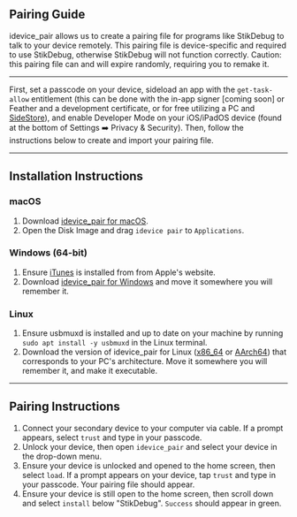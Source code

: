 ## Pairing Guide

idevice_pair allows us to create a pairing file for programs like StikDebug to talk to your device remotely. This pairing file is device-specific and required to use StikDebug, otherwise StikDebug will not function correctly. Caution: this pairing file can and will expire randomly, requiring you to remake it.

---

First, set a passcode on your device, sideload an app with the `get-task-allow` entitlement (this can be done with the in-app signer \[coming soon] or Feather and a development certificate, or for free utilizing a PC and [SideStore](https://sidestore.io/)), and enable Developer Mode on your iOS/iPadOS device (found at the bottom of Settings ➡️ Privacy & Security). Then, follow the instructions below to create and import your pairing file.

---

## Installation Instructions

### macOS

1. Download [idevice_pair for macOS](https://github.com/jkcoxson/idevice_pair/releases/latest/download/idevice_pair--macos-universal.dmg).
2. Open the Disk Image and drag `idevice pair` to `Applications`.

### Windows (64-bit)

1. Ensure [iTunes](https://apple.com/itunes/download/win64) is installed from from Apple's website.
2. Download [idevice_pair for Windows](https://github.com/jkcoxson/idevice_pair/releases/latest/download/idevice_pair--windows-x86_64.exe) and move it somewhere you will remember it.

### Linux

1. Ensure usbmuxd is installed and up to date on your machine by running `sudo apt install -y usbmuxd` in the Linux terminal.
2. Download the version of idevice_pair for Linux ([x86_64](https://github.com/jkcoxson/idevice_pair/releases/latest/download/idevice_pair--linux-x86_64.AppImage) or [AArch64](https://github.com/jkcoxson/idevice_pair/releases/latest/download/idevice_pair--linux-aarch64.AppImage)) that corresponds to your PC's architecture. Move it somewhere you will remember it, and make it executable.

---

## Pairing Instructions

1. Connect your secondary device to your computer via cable. If a prompt appears, select `trust` and type in your passcode.
2. Unlock your device, then open `idevice_pair` and select your device in the drop-down menu.
3. Ensure your device is unlocked and opened to the home screen, then select `load`. If a prompt appears on your device, tap `trust` and type in your passcode. Your pairing file should appear.
4. Ensure your device is still open to the home screen, then scroll down and select `install` below "StikDebug". `Success` should appear in green.

